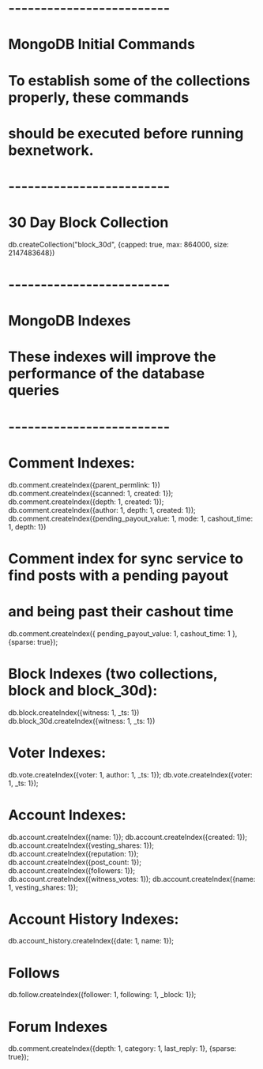 # -------------------------
# MongoDB Initial Commands
#   To establish some of the collections properly, these commands
#   should be executed before running bexnetwork.
# -------------------------

# 30 Day Block Collection
db.createCollection("block_30d", {capped: true, max: 864000, size: 2147483648})

# -------------------------
# MongoDB Indexes
#   These indexes will improve the performance of the database queries
# -------------------------

# Comment Indexes:
db.comment.createIndex({parent_permlink: 1})
db.comment.createIndex({scanned: 1, created: 1});
db.comment.createIndex({depth: 1, created: 1});
db.comment.createIndex({author: 1, depth: 1, created: 1});
db.comment.createIndex({pending_payout_value: 1, mode: 1, cashout_time: 1, depth: 1})

# Comment index for sync service to find posts with a pending payout
#   and being past their cashout time
db.comment.createIndex({
  pending_payout_value: 1,
  cashout_time: 1
}, {sparse: true});

# Block Indexes (two collections, block and block_30d):
db.block.createIndex({witness: 1, _ts: 1})
db.block_30d.createIndex({witness: 1, _ts: 1})

# Voter Indexes:
db.vote.createIndex({voter: 1, author: 1, _ts: 1});
db.vote.createIndex({voter: 1, _ts: 1});

# Account Indexes:
db.account.createIndex({name: 1});
db.account.createIndex({created: 1});
db.account.createIndex({vesting_shares: 1});
db.account.createIndex({reputation: 1});
db.account.createIndex({post_count: 1});
db.account.createIndex({followers: 1});
db.account.createIndex({witness_votes: 1});
db.account.createIndex({name: 1, vesting_shares: 1});

# Account History Indexes:
db.account_history.createIndex({date: 1, name: 1});


# Follows
db.follow.createIndex({follower: 1, following: 1, _block: 1});

# Forum Indexes
db.comment.createIndex({depth: 1, category: 1, last_reply: 1}, {sparse: true});
